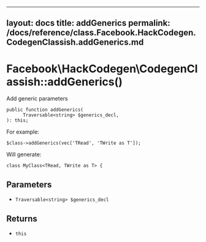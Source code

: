 
***

layout: docs
title: addGenerics
permalink: /docs/reference/class.Facebook.HackCodegen.CodegenClassish.addGenerics.md
---







# Facebook\\HackCodegen\\CodegenClassish::addGenerics()




Add generic parameters




``` Hack
public function addGenerics(
      Traversable<string> $generics_decl,
): this;
```




For example:




```
$class->addGenerics(vec['TRead', 'TWrite as T']);
```




Will generate:




```
class MyClass<TRead, TWrite as T> {
```




## Parameters




- ` Traversable<string> $generics_decl `




## Returns




+ ` this `